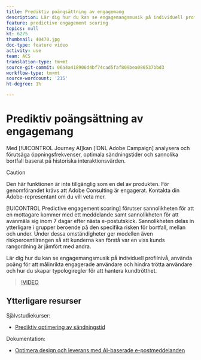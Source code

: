 ```yaml
---
title: Prediktiv poängsättning av engagemang
description: Lär dig hur du kan se engagemangsmusik på individuell profilnivå, använda poäng för att målinrikta engagerade användare och hindra trötta användare och hur du skapar typologiregler för att hantera kundtrötthet.
feature: predictive engagement scoring
topics: null
kt: 6275
thumbnail: 40470.jpg
doc-type: feature video
activity: use
team: ACS
translation-type: tm+mt
source-git-commit: 06a4a418906d4bf74cad5faf809bea086537bbd3
workflow-type: tm+mt
source-wordcount: '215'
ht-degree: 1%

---
```



# Prediktiv poängsättning av engagemang

Med [!UICONTROL Journey AI]kan [!DNL Adobe Campaign] analysera och förutsäga öppningsfrekvenser, optimala sändningstider och sannolika bortfall baserat på historiska interaktionsvärden.

>[!CAUTION]
>Den här funktionen är inte tillgänglig som en del av produkten. För genomförandet krävs att Adobe Consulting är engagerat. Kontakta din Adobe-representant om du vill veta mer.

[!UICONTROL Predictive engagement scoring] förutser sannolikheten för att en mottagare kommer med ett meddelande samt sannolikheten för att avanmäla sig inom 7 dagar efter nästa e-postutskick. Sannolikheten delas in ytterligare i grupper beroende på den specifika risken för bortfall, mellan och under. Under dessa omständigheter ger modellen även riskpercentilrangen så att kunderna kan förstå var en viss kunds rangordning är jämfört med andra.

Lär dig hur du kan se engagemangsmusik på individuell profilnivå, använda poäng för att målinrikta engagerade användare och hindra trötta användare och hur du skapar typologiregler för att hantera kundtrötthet.

>[!VIDEO](https://video.tv.adobe.com/v/40470?quality=12)

## Ytterligare resurser

Självstudiekurser:

* [Prediktiv optimering av sändningstid](predictive-send-time-optimization.md)

Dokumentation:

* [Optimera design och leverans med AI-baserade e-postmeddelanden](https://docs.adobe.com/help/en/campaign-standard/using/testing-and-sending/preparing-and-testing-messages/predictive.html)
